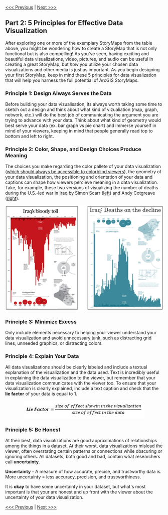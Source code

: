 [<<< Previous](https://github.com/jacobmswisher/ArcGIS-StoryMaps/blob/main/Sections/Part%201%20-%20ArcGIS%20StoryMaps%20-%20An%20Overview.md) | [Next >>>](https://github.com/jacobmswisher/ArcGIS-StoryMaps/blob/main/Sections/Part%203%20-%20Creating%20Your%20First%20StoryMap.md)  

## Part 2: 5 Principles for Effective Data Visualization

After exploring one or more of the exemplary StoryMaps from the table above, you might be wondering how to create a StoryMap that is not only functional but is also compelling! As you've seen, having exciting and beautiful data visualizations, video, pictures, and audio can be useful in creating a great StoryMap, but *how* you utilize your chosen data visualizations and other media is just as important. As you begin designing your first StoryMap, keep in mind these 5 principles for data visualization that will help you harness the full potential of ArcGIS StoryMaps.

### Principle 1: Design Always Serves the Data

Before building your data vizualisation, its always worth taking some time to sketch out a design and think about what kind of vizualiation (map, graph, network, etc.) will do the best job of communicating the argument you are trying to advance with your data. Think about what kind of geometry would best serve your data (ex. bar graph vs pie chart) and immerse yourself in mind of your viewers, keeping in mind that people generally read top to bottom and left to right.

### Principle 2: Color, Shape, and Design Choices Produce Meaning

The choices you make regarding the color pallete of your data visualization ([which should always be accessible to colorblind viewers](https://davidmathlogic.com/colorblind/#%23D81B60-%231E88E5-%23FFC107-%23004D40)), the geometry of your data visualization, the positioning and orientation of your data and captions can shape how viewers percieve meaning in a data visualization. Take, for example, these two versions of visualizing the number of deaths during the U.S.-led war in Iraq by Simon Scarr ([left](http://www.simonscarr.com/iraqs-bloody-toll)) and Andy Cotgreave ([right](https://www.infoworld.com/article/3088166/why-how-to-lie-with-statistics-did-us-a-disservice.html)).

<p align="center">
  <img src="https://github.com/jacobmswisher/images/blob/main/ArcGIS%20StoryMaps/Figure%201.jpg">
</p>

### Principle 3: Minimize Excess

Only include elements necessary to helping your viewer understand your data visualization and avoid unnecessary junk, such as distracting grid lines, unneeded graphics, or distracting colors.

### Principle 4: Explain Your Data

All data visualizations should be clearly labeled and include a textual explanation of the visualization and the data used. Text is incredibly useful in explaining the data visualization to the viewer, but remember that your data visualization communicates with the viewer too. To ensure that your visualization is clearly explained, include a text caption and check that the **lie factor** of your data is equal to 1.

<p align="center">
  <img src="https://github.com/jacobmswisher/images/blob/main/ArcGIS%20StoryMaps/Figure%202.jpg">
</p>

### Principle 5: Be Honest
 
At their best, data visualizations are good approximations of relationships among the things in a dataset. At their worst, data visualizations mislead the viewer, often overstating certain patterns or connections while obscuring or ignoring others. All datasets, both good and bad, contain what researchers call **uncertainty**.

**Uncertainty** - A measure of how accurate, precise, and trustworthy data is. More uncertainty = less accuracy, precision, and trustworthiness.

It is **okay** to have some uncertainty in your dataset, but what's most important is that your are honest and up front with the viewer about the uncertainty of your data visualization.

[<<< Previous](https://github.com/jacobmswisher/ArcGIS-StoryMaps/blob/main/Sections/Part%201%20-%20ArcGIS%20StoryMaps%20-%20An%20Overview.md) | [Next >>>](https://github.com/jacobmswisher/ArcGIS-StoryMaps/blob/main/Sections/Part%203%20-%20Creating%20Your%20First%20StoryMap.md)  